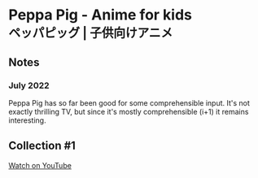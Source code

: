 # Peppa Pig - Anime for kids <br><small>ペッパピッグ | 子供向けアニメ</small>

## Notes
### July 2022 

Peppa Pig has so far been good for some comprehensible input. It's not exactly thrilling TV, but since it's mostly comprehensible (i+1) it remains interesting.

## Collection #1

<a href="https://www.youtube.com/watch?v=fyPczAlbA8Q&list=PLoAi5luCTvem_5vwCbhQ3_RSTu5_NNZUE&index=1" target="_blank">Watch on YouTube</a>
